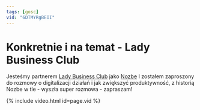 ```yaml
---
tags: [gosc]
vid: "6DTMYRgBEII"
---
```


# Konkretnie i na temat - Lady Business Club

Jesteśmy partnerem [Lady Business Club][l] jako [Nozbe][n] I zostałem zaproszony do rozmowy o digitalizacji działań i jak zwiększyć produktywność, z historią Nozbe w tle - wyszła super rozmowa - zapraszam!

{% include video.html id=page.vid %}

<!--More-->

[l]: https://ladybusiness.pl

[n]: https://michael.gratis/nozbe_pl
[np]: https://michael.gratis/nozbepersonal_pl
